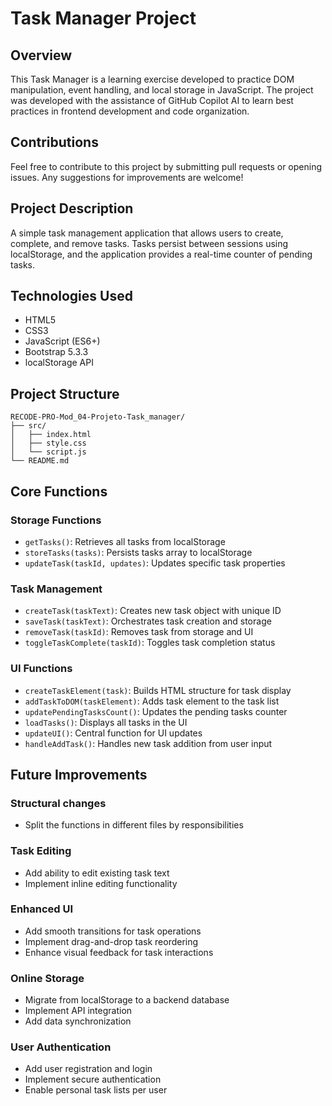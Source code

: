 # Task Manager Project

## Overview
This Task Manager is a learning exercise developed to practice DOM manipulation, event handling, and local storage in JavaScript. The project was developed with the assistance of GitHub Copilot AI to learn best practices in frontend development and code organization.

## Contributions
Feel free to contribute to this project by submitting pull requests or opening issues. Any suggestions for improvements are welcome!

## Project Description
A simple task management application that allows users to create, complete, and remove tasks. Tasks persist between sessions using localStorage, and the application provides a real-time counter of pending tasks.

## Technologies Used
- HTML5
- CSS3
- JavaScript (ES6+)
- Bootstrap 5.3.3
- localStorage API

## Project Structure
```
RECODE-PRO-Mod_04-Projeto-Task_manager/
├── src/
│   ├── index.html
│   ├── style.css
│   └── script.js
└── README.md
```

## Core Functions

### Storage Functions
- `getTasks()`: Retrieves all tasks from localStorage
- `storeTasks(tasks)`: Persists tasks array to localStorage
- `updateTask(taskId, updates)`: Updates specific task properties

### Task Management
- `createTask(taskText)`: Creates new task object with unique ID
- `saveTask(taskText)`: Orchestrates task creation and storage
- `removeTask(taskId)`: Removes task from storage and UI
- `toggleTaskComplete(taskId)`: Toggles task completion status

### UI Functions
- `createTaskElement(task)`: Builds HTML structure for task display
- `addTaskToDOM(taskElement)`: Adds task element to the task list
- `updatePendingTasksCount()`: Updates the pending tasks counter
- `loadTasks()`: Displays all tasks in the UI
- `updateUI()`: Central function for UI updates
- `handleAddTask()`: Handles new task addition from user input

## Future Improvements

### Structural changes
- Split the functions in different files by responsibilities

### Task Editing
- Add ability to edit existing task text
- Implement inline editing functionality

### Enhanced UI
- Add smooth transitions for task operations
- Implement drag-and-drop task reordering
- Enhance visual feedback for task interactions

### Online Storage
- Migrate from localStorage to a backend database
- Implement API integration
- Add data synchronization

### User Authentication
- Add user registration and login
- Implement secure authentication
- Enable personal task lists per user